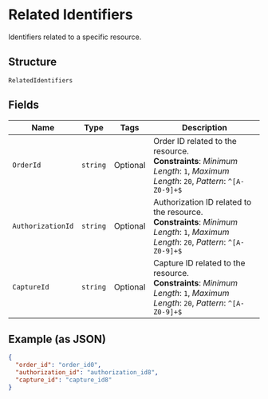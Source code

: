 
# Related Identifiers

Identifiers related to a specific resource.

## Structure

`RelatedIdentifiers`

## Fields

| Name | Type | Tags | Description |
|  --- | --- | --- | --- |
| `OrderId` | `string` | Optional | Order ID related to the resource.<br>**Constraints**: *Minimum Length*: `1`, *Maximum Length*: `20`, *Pattern*: `^[A-Z0-9]+$` |
| `AuthorizationId` | `string` | Optional | Authorization ID related to the resource.<br>**Constraints**: *Minimum Length*: `1`, *Maximum Length*: `20`, *Pattern*: `^[A-Z0-9]+$` |
| `CaptureId` | `string` | Optional | Capture ID related to the resource.<br>**Constraints**: *Minimum Length*: `1`, *Maximum Length*: `20`, *Pattern*: `^[A-Z0-9]+$` |

## Example (as JSON)

```json
{
  "order_id": "order_id0",
  "authorization_id": "authorization_id8",
  "capture_id": "capture_id8"
}
```

